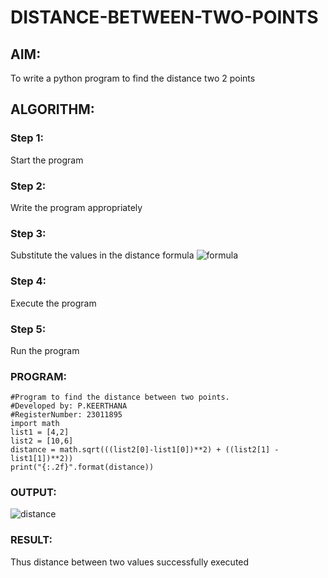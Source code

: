 # DISTANCE-BETWEEN-TWO-POINTS

## AIM:
To write a python program to find the distance two 2 points
## ALGORITHM:
### Step 1: 
Start the program
### Step 2: 
Write the program appropriately
### Step 3: 
Substitute the values in the distance formula  ![formula](/formula.JPG)
### Step 4: 
Execute the program
### Step 5:
Run the program
### PROGRAM:
  ```
  #Program to find the distance between two points.
#Developed by: P.KEERTHANA
#RegisterNumber: 23011895
import math
list1 = [4,2]
list2 = [10,6]
distance = math.sqrt(((list2[0]-list1[0])**2) + ((list2[1] - list1[1])**2))
print("{:.2f}".format(distance))
```


### OUTPUT:
![distance](https://github.com/keerthanapillaram/DISTANCE-BETWEEN-TWO-POINTS/assets/145743072/3c691d31-7759-486d-bb24-5f0983368388)


### RESULT:
Thus distance between two values successfully executed
